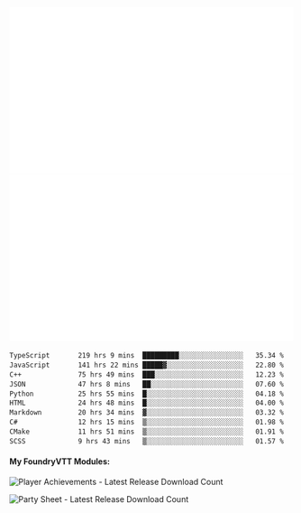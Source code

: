 
![](https://raw.githubusercontent.com/eddiedover/ghstats/master/generated/overview.svg)
![](https://raw.githubusercontent.com/eddiedover/ghstats/master/generated/languages.svg)

<!--START_SECTION:waka-->

```txt
TypeScript       219 hrs 9 mins  █████████░░░░░░░░░░░░░░░░   35.34 %
JavaScript       141 hrs 22 mins █████▓░░░░░░░░░░░░░░░░░░░   22.80 %
C++              75 hrs 49 mins  ███░░░░░░░░░░░░░░░░░░░░░░   12.23 %
JSON             47 hrs 8 mins   ██░░░░░░░░░░░░░░░░░░░░░░░   07.60 %
Python           25 hrs 55 mins  █░░░░░░░░░░░░░░░░░░░░░░░░   04.18 %
HTML             24 hrs 48 mins  █░░░░░░░░░░░░░░░░░░░░░░░░   04.00 %
Markdown         20 hrs 34 mins  ▓░░░░░░░░░░░░░░░░░░░░░░░░   03.32 %
C#               12 hrs 15 mins  ▒░░░░░░░░░░░░░░░░░░░░░░░░   01.98 %
CMake            11 hrs 51 mins  ▒░░░░░░░░░░░░░░░░░░░░░░░░   01.91 %
SCSS             9 hrs 43 mins   ▒░░░░░░░░░░░░░░░░░░░░░░░░   01.57 %
```

<!--END_SECTION:waka-->

#### My FoundryVTT Modules:

  ![Player Achievements - Latest Release Download Count](https://img.shields.io/badge/dynamic/json?label=Player%20Achievements%20-%20Downloads@latest&query=assets%5B1%5D.download_count&url=https%3A%2F%2Fapi.github.com%2Frepos%2FEddieDover%2Ffvtt-player-achievements%2Freleases%2Flatest)

  ![Party Sheet - Latest Release Download Count](https://img.shields.io/badge/dynamic/json?label=Party%20Sheet%20-%20Downloads@latest&query=assets%5B1%5D.download_count&url=https%3A%2F%2Fapi.github.com%2Frepos%2FEddieDover%2Ffvtt-party-sheet%2Freleases%2Flatest)

<a rel="me" href="https://techhub.social/@EddieDover"></a>
